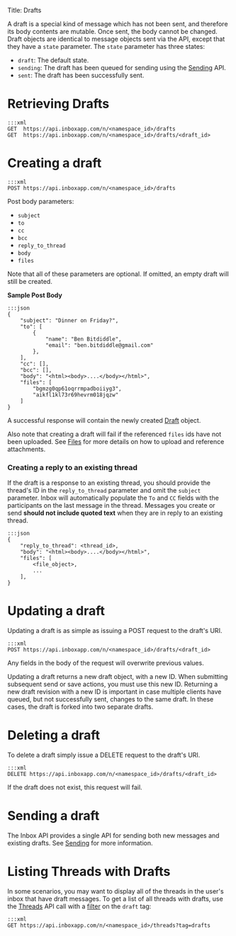 Title: Drafts

A draft is a special kind of message which has not been sent, and therefore its body contents are mutable. Once sent, the body cannot be changed. Draft objects are identical to message objects sent via the API, except that they have a `state` parameter. The `state` parameter has three states:

- `draft`: The default state.
- `sending`: The draft has been queued for sending using the [Sending](#sending) API.
- `sent`: The draft has been successfully sent.


# Retrieving Drafts

```
:::xml
GET  https://api.inboxapp.com/n/<namespace_id>/drafts
GET  https://api.inboxapp.com/n/<namespace_id>/drafts/<draft_id>
```

# Creating a draft

```
:::xml
POST https://api.inboxapp.com/n/<namespace_id>/drafts
```

Post body parameters:

* `subject`
* `to`
* `cc`
* `bcc`
* `reply_to_thread`
* `body`
* `files`

Note that all of these parameters are optional. If omitted, an empty draft will still be created.


**Sample Post Body**

```
:::json
{
    "subject": "Dinner on Friday?",
    "to": [
        {
            "name": "Ben Bitdiddle",
            "email": "ben.bitdiddle@gmail.com"
        },
    ],
    "cc": [],
    "bcc": [],
    "body": "<html><body>....</body></html>",
    "files": [
        "bgmzg0qp61oqrrmpadboiiyg3",
        "aikfl1kl73r69hevrm018jqzw"
    ]
}
```

A successful response will contain the newly created [Draft](#draft) object.

Also note that creating a draft will fail if the referenced `files` ids have not been uploaded. See [Files](#files) for more details on how to upload and reference attachments.


### Creating a reply to an existing thread

If the draft is a response to an existing thread, you should provide the thread's ID in the `reply_to_thread` parameter and omit the `subject` parameter. Inbox will automatically populate the `To` and `CC` fields with the participants on the last message in the thread. Messages you create or send __should not include quoted text__ when they are in reply to an existing thread.

```
:::json
{
    "reply_to_thread": <thread_id>,
    "body": "<html><body>....</body></html>",
    "files": [
        <file_object>,
        ...
    ],
}
```


# Updating a draft

Updating a draft is as simple as issuing a POST request to the draft's URI.

```
:::xml
POST https://api.inboxapp.com/n/<namespace_id>/drafts/<draft_id>
```

Any fields in the body of the request will overwrite previous values.

Updating a draft returns a new draft object, with a new ID. When submitting subsequent send or save actions, you must use this new ID. Returning a new draft revision with a new ID is important in case multiple clients have queued, but not successfully sent, changes to the same draft. In these cases, the draft is forked into two separate drafts.

# Deleting a draft

To delete a draft simply issue a DELETE request to the draft's URI.

```
:::xml
DELETE https://api.inboxapp.com/n/<namespace_id>/drafts/<draft_id>
```

If the draft does not exist, this request will fail.


# Sending a draft

The Inbox API provides a single API for sending both new messages and existing drafts. See [Sending](#sending) for more information.


# Listing Threads with Drafts

In some scenarios, you may want to display all of the threads in the user's inbox that have draft messages. To get a list of all threads with drafts, use the [Threads](#threads) API call with a [filter](#filters) on the `draft` tag:

```
:::xml
GET https://api.inboxapp.com/n/<namespace_id>/threads?tag=drafts
```

